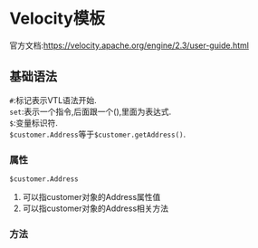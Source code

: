# Velocity模板
官方文档:https://velocity.apache.org/engine/2.3/user-guide.html
## 基础语法
`#`:标记表示VTL语法开始.  
`set`:表示一个指令,后面跟一个(),里面为表达式.  
`$`:变量标识符.  
`$customer.Address`等于`$customer.getAddress()`.
### 属性
`$customer.Address`  
1. 可以指customer对象的Address属性值
2. 可以指customer对象的Address相关方法
### 方法
